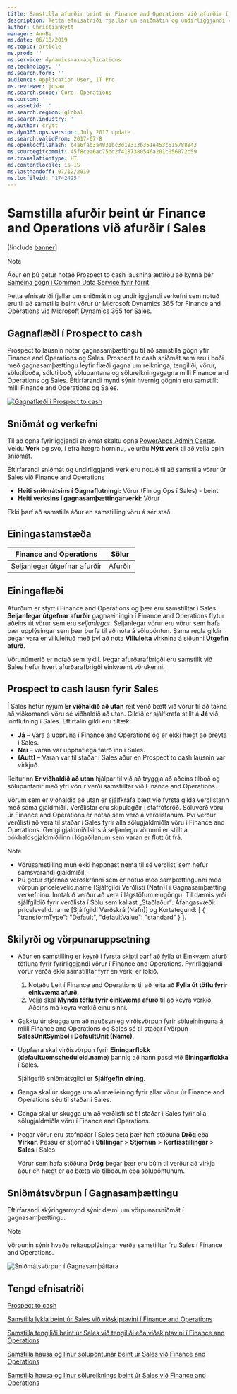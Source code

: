 ```yaml
---
title: Samstilla afurðir beint úr Finance and Operations við afurðir í Sales
description: Þetta efnisatriði fjallar um sniðmátin og undirliggjandi verkefni sem notuð eru til að samstilla vörur úr Microsoft Dynamics 365 for Finance and Operations við Microsoft Dynamics 365 for Sales.
author: ChristianRytt
manager: AnnBe
ms.date: 06/10/2019
ms.topic: article
ms.prod: ''
ms.service: dynamics-ax-applications
ms.technology: ''
ms.search.form: ''
audience: Application User, IT Pro
ms.reviewer: josaw
ms.search.scope: Core, Operations
ms.custom: ''
ms.assetid: ''
ms.search.region: global
ms.search.industry: ''
ms.author: crytt
ms.dyn365.ops.version: July 2017 update
ms.search.validFrom: 2017-07-8
ms.openlocfilehash: b4a6fab3a4831bc3d18313b351e453c615788843
ms.sourcegitcommit: 45f8cea6ac75bd2f4187380546a201c056072c59
ms.translationtype: HT
ms.contentlocale: is-IS
ms.lasthandoff: 07/12/2019
ms.locfileid: "1742425"
---
```

# <a name="synchronize-products-directly-from-finance-and-operations-to-products-in-sales"></a>Samstilla afurðir beint úr Finance and Operations við afurðir í Sales

[!include [banner](../includes/banner.md)]

> [!NOTE]
> Áður en þú getur notað Prospect to cash lausnina ættirðu að kynna þér [Sameina gögn í Common Data Service fyrir forrit](https://docs.microsoft.com/powerapps/administrator/data-integrator).

Þetta efnisatriði fjallar um sniðmátin og undirliggjandi verkefni sem notuð eru til að samstilla beint vörur úr Microsoft Dynamics 365 for Finance and Operations við Microsoft Dynamics 365 for Sales.

## <a name="data-flow-in-prospect-to-cash"></a>Gagnaflæði í Prospect to cash

Prospect to lausnin notar gagnasamþættingu til að samstilla gögn yfir Finance and Operations og Sales. Prospect to cash sniðmát sem eru í boði með gagnasamþættingu leyfir flæði gagna um reikninga, tengiliði, vörur, sölutilboða, sölutilboð, sölupantana og sölureikningagagna milli Finance and Operations og Sales. Eftirfarandi mynd sýnir hvernig gögnin eru samstillt milli Finance and Operations og Sales.

[![Gagnaflæði í Prospect to cash](./media/prospect-to-cash-data-flow.png)](./media/prospect-to-cash-data-flow.png)

## <a name="templates-and-tasks"></a>Sniðmát og verkefni

Til að opna fyrirliggjandi sniðmát skaltu opna [PowerApps Admin Center](https://admin.powerapps.com/dataintegration). Veldu **Verk** og svo, í efra hægra horninu, velurðu **Nýtt verk** til að velja opin sniðmát.

Eftirfarandi sniðmát og undirliggjandi verk eru notuð til að samstilla vörur úr Sales við Finance and Operations

- **Heiti sniðmátsins í Gagnaflutningi:** Vörur (Fin og Ops í Sales) - beint
- **Heiti verksins í gagnasamþættingarverki:** Vörur

Ekki þarf að samstilla áður en samstilling vöru á sér stað.

## <a name="entity-set"></a>Einingastamstæða

| Finance and Operations     | Sölur    |
|----------------------------|----------|
| Seljanlegar útgefnar afurðir | Afurðir |

## <a name="entity-flow"></a>Einingaflæði

Afurðum er stýrt í Finance and Operations og þær eru samstilltar í Sales. **Seljanlegar útgefnar afurðir** gagnaeiningin í Finance and Operations flytur aðeins út vörur sem eru *seljanlegar*. Seljanlegar vörur eru vörur sem hafa þær upplýsingar sem þær þurfa til að nota á sölupöntun. Sama regla gildir þegar vara er villuleituð með því að nota **Villuleita** virknina á síðunni **Útgefin afurð**.

Vörunúmerið er notað sem lykill. Þegar afurðarafbrigði eru samstillt við Sales hefur hvert afurðarafbrigði einkvæmt vörukenni.

## <a name="prospect-to-cash-solution-for-sales"></a>Prospect to cash lausn fyrir Sales

Í Sales hefur nýjum **Er viðhaldið að utan** reit verið bætt við vörur til að tákna að viðkomandi vöru sé viðhaldið að utan. Gildið er sjálfkrafa stillt á **Já** við innflutning í Sales. Eftirtalin gildi eru tiltæk:

- **Já** – Vara á uppruna í Finance and Operations og er ekki hægt að breyta í Sales.
- **Nei** – varan var upphaflega færð inn í Sales.
- **(Autt)** – Varan var til staðar í Sales áður en Prospect to cash lausnin var virkjuð.

Reiturinn **Er viðhaldið að utan** hjálpar til við að tryggja að aðeins tilboð og sölupantanir með ytri vörur verði samstilltar við Finance and Operations.

Vörum sem er viðhaldið að utan er sjálfkrafa bætt við fyrsta gilda verðlistann með sama gjaldmiðil. Verðlistar eru skipulagðir í stafrófsröð. Söluverð vöru úr Finance and Operations er notað sem verð á verðlistanum. Því verður verðlisti að vera til staðar í Sales fyrir alla sölugjaldmiðla vöru í Finance and Operations. Gengi gjaldmiðilsins á seljanlegu vörunni er stillt á bókhaldsgjaldmiðilinn í lögaðilanum sem varan er flutt út frá.

> [!NOTE]
> - Vörusamstilling mun ekki heppnast nema til sé verðlisti sem hefur samsvarandi gjaldmiðil.
> - Þú getur stjórnað verðskránni sem er notuð með samþættingunni með vörpun pricelevelid.name [Sjálfgildi Verðlisti (Nafn)] í Gagnasamþætting verkefninu. Inntakið verður að vera í lágstöfum eingöngu. Til dæmis yrði sjálfgildið fyrir verðlista í Sölu sem kallast „Staðlaður“: Áfangasvæði: pricelevelid.name [Sjálfgildi Verðskrá (Nafn)] og Kortategund: [ { "transformType": "Default", "defaultValue": "standard" } ].

## <a name="preconditions-and-mapping-setup"></a>Skilyrði og vörpunaruppsetning

- Áður en samstilling er keyrð í fyrsta skipti þarf að fylla út Einkvæm afurð töfluna fyrir fyrirliggjandi vörur í Finance and Operations. Fyrirliggjandi vörur verða ekki samstilltar fyrr en verki er lokið.

    1. Notaðu Leit í Finance and Operations til að leita að **Fylla út töflu fyrir einkvæma afurð**.
    2. Velja skal **Mynda töflu fyrir einkvæma afurð** til að keyra verkið. Aðeins má keyra verkið einu sinni.

- Gakktu úr skugga um að nauðsynleg virðisvörpun fyrir sölueininguna á milli Finance and Operations og Sales sé til staðar í vörpun **SalesUnitSymbol** í **DefaultUnit (Name)**.
- Uppfæra skal virðisvörpun fyrir **Einingarflokk** (**defaultuomscheduleid.name**) þannig að hann passi við **Einingarflokka** í Sales.

    Sjálfgefið sniðmátsgildi er **Sjálfgefin eining**.

- Ganga skal úr skugga um að mælieining fyrir allar vörur úr Finance and Operations séu til staðar í Sales.
- Ganga skal úr skugga um að verðlisti sé til staðar í Sales fyrir alla sölugjaldmiðla vöru í Finance and Operations.
- Þegar vörur eru stofnaðar í Sales geta þær haft stöðuna **Drög** eða **Virkar**. Þessu er stjórnað í **Stillingar** > **Stjórnun** > **Kerfisstillingar** > **Sales** í Sales.

    Vörur sem hafa stöðuna **Drög** þegar þær eru búin til verður að virkja áður en hægt er að bæta við tilboðum eða sölupöntunum.

## <a name="template-mapping-in-data-integration"></a>Sniðmátsvörpun í Gagnasamþættingu

Eftirfarandi skýringarmynd sýnir dæmi um vörpunarsniðmát í gagnasamþættingu. 

> [!NOTE]
> Vörpunin sýnir hvaða reitaupplýsingar verða samstilltar ´ru Sales í Finance and Operations.

![Sniðmátsvörpun í Gagnasamþáttara](./media/products-direct-template-mapping-data-integrator-1.png)


## <a name="related-topics"></a>Tengd efnisatriði

[Prospect to cash](prospect-to-cash.md)

[Samstilla lykla beint úr Sales við viðskiptavini í Finance and Operations](accounts-template-mapping-direct.md)

[Samstilla tengiliði beint úr Sales við tengiliði eða viðskiptavini í Finance and Operations](contacts-template-mapping-direct.md)

[Samstilla hausa og línur sölupöntunar beint úr Sales við Finance and Operations](sales-order-template-mapping-direct-two-ways.md)

[Samstilla hausa og línur sölureiknings beint úr Sales við Finance and Operations](sales-invoice-template-mapping-direct.md)



